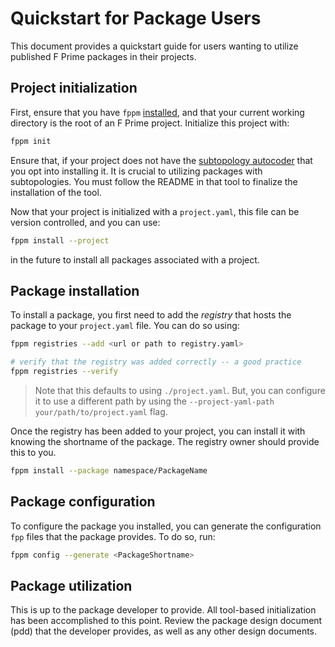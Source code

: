 # Quickstart for Package Users

This document provides a quickstart guide for users wanting to utilize published F Prime packages in their projects.

## Project initialization

First, ensure that you have `fppm` [installed](../README.md), and that your current working directory is the root of an F Prime project. Initialize this project with:

```bash
fppm init
```

Ensure that, if your project does not have the [subtopology autocoder](https://github.com/mosa11aei/fprime-subtopology-tool) that you opt into installing it. It is crucial to utilizing packages with subtopologies. You must follow the README in that tool to finalize the installation of the tool.

Now that your project is initialized with a `project.yaml`, this file can be version controlled, and you can use:

```bash
fppm install --project
```

in the future to install all packages associated with a project.

## Package installation

To install a package, you first need to add the *registry* that hosts the package to your `project.yaml` file. You can do so using:

```bash
fppm registries --add <url or path to registry.yaml>

# verify that the registry was added correctly -- a good practice
fppm registries --verify
```

> Note that this defaults to using `./project.yaml`. But, you can configure it to use a different path by using the `--project-yaml-path your/path/to/project.yaml` flag.

Once the registry has been added to your project, you can install it with knowing the shortname of the package. The registry owner should provide this to you.

```bash
fppm install --package namespace/PackageName
```

## Package configuration

To configure the package you installed, you can generate the configuration `fpp` files that the package provides. To do so, run:

```bash
fppm config --generate <PackageShortname>
```

## Package utilization

This is up to the package developer to provide. All tool-based initialization has been accomplished to this point. Review the package design document (pdd) that the developer provides, as well as any other design documents.
